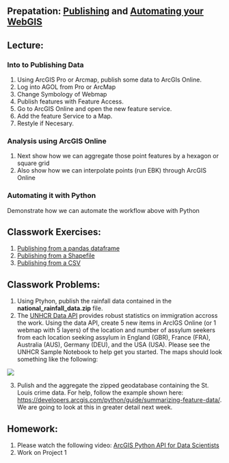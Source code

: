 ## Prepatation: [Publishing](https://www.youtube.com/watch?v=4AzOodYTHs4) and [Automating your WebGIS](https://www.youtube.com/watch?v=0LfJrk2_VRg)

## Lecture:
### Into to Publishing Data
1. Using ArcGIS Pro or Arcmap, publish some data to ArcGIs Online.
2. Log into AGOL from Pro or ArcMap
3. Change Symbology of Webmap
4. Publish features with Feature Access.
5. Go to ArcGIS Online and open the new feature service.
6. Add the feature Service to a Map.
7. Restyle if Necesary.

### Analysis using ArcGIS Online
1. Next show how we can aggregate those point features by a hexagon or square grid
2. Also show how we can interpolate points (run EBK) through ArcGIS Online

### Automating it with Python
Demonstrate how we can automate the workflow above with Python

## Classwork Exercises:
1. [Publishing from a pandas dataframe](https://developers.arcgis.com/python/sample-notebooks/html-table-to-pandas-data-frame-to-portal-item/)
2. [Publishing from a Shapefile](https://developers.arcgis.com/python/sample-notebooks/publishing-sd-shapefiles-and-csv/#Publish-a-feature-service-from-a-shapefile-and-update-the-item-information)
3. [Publishing from a CSV](https://developers.arcgis.com/python/sample-notebooks/publishing-sd-shapefiles-and-csv/#Publish-a-CSV-file-and-move-it-into-a-folder)


## Classwork Problems:
1. Using Ptyhon, publish the rainfall data contained in the **national_rainfall_data.zip** file.
2. The [UNHCR Data API](http://popdata.unhcr.org/wiki/index52ce.html?title=API_Documentation) provides robust statistics on immigration accross the work. Using the data API, create 5 new items in ArcIGS Online (or 1 webmap with 5 layers) of the location and number of assylum seekers from each location seeking assylum in England (GBR), France (FRA), Australia (AUS), Germany (DEU), and the USA (USA). Please see the UNHCR Sample Notebook to help get you started. The maps should look something like the following:

![](https://cdn.rawgit.com/gbrunner/Advanced_Python_for_GIS_and_RS/e13f9938/Week%203/unhcr_map.jpg)

3. Pulish and the aggregate the zipped geodatabase containing the St. Louis crime data. For help, follow the example shown here: https://developers.arcgis.com/python/guide/summarizing-feature-data/. We are going to look at this in greater detail next week.


## Homework:
1. Please watch the following video: [ArcGIS Python API for Data Scientists](https://www.youtube.com/watch?v=DdUBrV2zpvI&t=11s)
2. Work on Project 1
